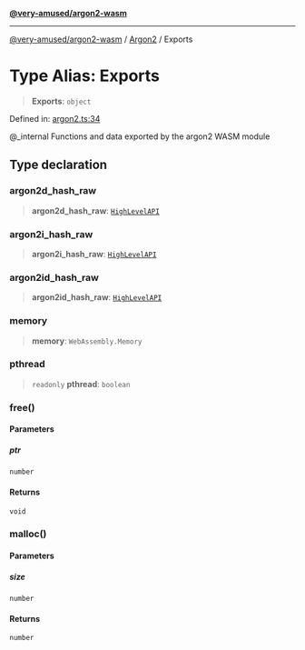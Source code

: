 [**@very-amused/argon2-wasm**](../../../README.md)

***

[@very-amused/argon2-wasm](../../../globals.md) / [Argon2](../README.md) / Exports

# Type Alias: Exports

> **Exports**: `object`

Defined in: [argon2.ts:34](https://github.com/very-amused/argon2-wasm/blob/27df58e869148e67ae9d4576722b78f07bf8af9e/src/argon2.ts#L34)

@_internal
Functions and data exported by the argon2 WASM module

## Type declaration

### argon2d\_hash\_raw

> **argon2d\_hash\_raw**: [`HighLevelAPI`](HighLevelAPI.md)

### argon2i\_hash\_raw

> **argon2i\_hash\_raw**: [`HighLevelAPI`](HighLevelAPI.md)

### argon2id\_hash\_raw

> **argon2id\_hash\_raw**: [`HighLevelAPI`](HighLevelAPI.md)

### memory

> **memory**: `WebAssembly.Memory`

### pthread

> `readonly` **pthread**: `boolean`

### free()

#### Parameters

##### ptr

`number`

#### Returns

`void`

### malloc()

#### Parameters

##### size

`number`

#### Returns

`number`
